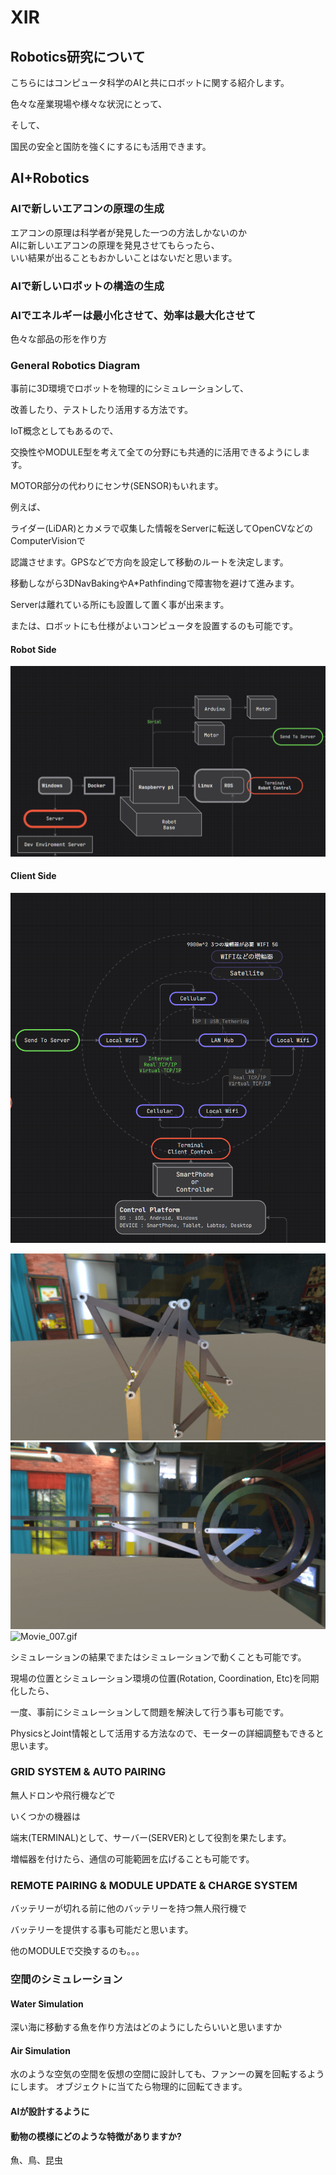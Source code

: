 # XIR

## Robotics研究について
こちらにはコンピュータ科学のAIと共にロボットに関する紹介します。

色々な産業現場や様々な状況にとって、

そして、

国民の安全と国防を強くにするにも活用できます。

## AI+Robotics
### AIで新しいエアコンの原理の生成
エアコンの原理は科学者が発見した一つの方法しかないのか\
AIに新しいエアコンの原理を発見させてもらったら、\
いい結果が出ることもおかしいことはないだと思います。

### AIで新しいロボットの構造の生成

### AIでエネルギーは最小化させて、効率は最大化させて
色々な部品の形を作り方


### General Robotics Diagram
事前に3D環境でロボットを物理的にシミュレーションして、

改善したり、テストしたり活用する方法です。

IoT概念としてもあるので、

交換性やMODULE型を考えて全ての分野にも共通的に活用できるようにします。

MOTOR部分の代わりにセンサ(SENSOR)もいれます。

例えば、

ライダー(LiDAR)とカメラで収集した情報をServerに転送してOpenCVなどのComputerVisionで

認識させます。GPSなどで方向を設定して移動のルートを決定します。

移動しながら3DNavBakingやA*Pathfindingで障害物を避けて進みます。


Serverは離れている所にも設置して置く事が出来ます。

または、ロボットにも仕様がよいコンピュータを設置するのも可能です。



#### Robot Side
![img.png](img.png)

#### Client Side

![img_1.png](img_1.png)

![Movie_002.gif](Movie_002.gif)
![Movie_003.gif](Movie_003.gif)
![Movie_007.gif](Movie_007.gif)

シミュレーションの結果でまたはシミュレーションで動くことも可能です。

現場の位置とシミュレーション環境の位置(Rotation, Coordination, Etc)を同期化したら、

一度、事前にシミュレーションして問題を解決して行う事も可能です。

PhysicsとJoint情報として活用する方法なので、モーターの詳細調整もできると思います。

### GRID SYSTEM & AUTO PAIRING
無人ドロンや飛行機などで

いくつかの機器は

端末(TERMINAL)として、サーバー(SERVER)として役割を果たします。

増幅器を付けたら、通信の可能範囲を広げることも可能です。


### REMOTE PAIRING & MODULE UPDATE & CHARGE SYSTEM
バッテリーが切れる前に他のバッテリーを持つ無人飛行機で

バッテリーを提供する事も可能だと思います。

他のMODULEで交換するのも。。。




### 空間のシミュレーション

#### Water Simulation
深い海に移動する魚を作り方法はどのようにしたらいいと思いますか


#### Air Simulation
水のような空気の空間を仮想の空間に設計しても、ファンーの翼を回転するようにします。
オブジェクトに当てたら物理的に回転てきます。


#### AIが設計するように


#### 動物の模様にどのような特徴がありますか?
魚、鳥、昆虫
